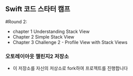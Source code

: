 ## Swift 코드 스타터 캠프

#Round 2: 
- chapter 1 Understanding Stack View
- Chapter 2 Simple Stack View
- Chapter 3 Challenge 2 - Profile View with Stack Views

### 오토레이아웃 챌린지2 저장소
- 이 저장소를 자신의 저상소로 fork하여 프로젝트를 진행합니다
